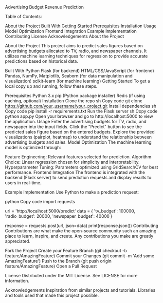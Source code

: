 Advertising Budget Revenue Prediction

Table of Contents:

  About the Project
  Built With
  Getting Started
  Prerequisites
  Installation
  Usage
  Model Optimization
  Frontend Integration
  Example Implementation
  Contributing
  License
  Acknowledgements
  About the Project

About the Project
This project aims to predict sales figures based on advertising budgets allocated to TV, radio, and newspaper channels. It utilizes machine learning techniques for regression to provide accurate predictions based on historical data.

Built With
Python
Flask (for backend)
HTML/CSS/JavaScript (for frontend)
Pandas, NumPy, Matplotlib, Seaborn (for data manipulation and visualization)
scikit-learn (for machine learning)
Getting Started
To get a local copy up and running, follow these steps.

Prerequisites
Python 3.x
pip (Python package installer)
Redis (if using caching, optional)
Installation
Clone the repo
sh
Copy code
git clone https://github.com/your_username/your_project.git
Install dependencies
sh
Copy code
pip install -r requirements.txt
Run the Flask server
sh
Copy code
python app.py
Open your browser and go to http://localhost:5000 to view the application.
Usage
Enter the advertising budgets for TV, radio, and newspaper into the input fields.
Click the "Predict" button to see the predicted sales figure based on the entered budgets.
Explore the provided visualizations (pairplot, heatmap) to understand the relationship between advertising budgets and sales.
Model Optimization
The machine learning model is optimized through:

Feature Engineering: Relevant features selected for prediction.
Algorithm Choice: Linear regression chosen for simplicity and interpretability.
Hyperparameter Tuning: Parameters optimized using GridSearchCV for best performance.
Frontend Integration
The frontend is integrated with the backend (Flask server) to send prediction requests and display results to users in real-time.

Example Implementation
Use Python to make a prediction request:

python
Copy code
import requests

url = 'http://localhost:5000/predict'
data = {
    'tv_budget': 100000,
    'radio_budget': 20000,
    'newspaper_budget': 40000
}

response = requests.post(url, json=data)
print(response.json())
Contributing
Contributions are what make the open-source community such an amazing place to learn, inspire, and create. Any contributions you make are greatly appreciated.

Fork the Project
Create your Feature Branch (git checkout -b feature/AmazingFeature)
Commit your Changes (git commit -m 'Add some AmazingFeature')
Push to the Branch (git push origin feature/AmazingFeature)
Open a Pull Request

License
Distributed under the MIT License. See LICENSE for more information.

Acknowledgements
Inspiration from similar projects and tutorials.
Libraries and tools used that made this project possible.
